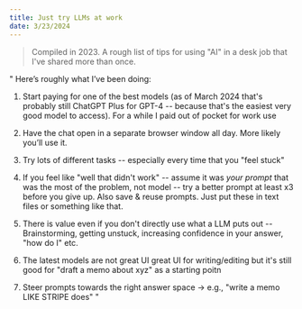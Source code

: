 ```yaml
---
title: Just try LLMs at work
date: 3/23/2024
---
```

> Compiled in 2023. A rough list of tips for using "AI" in a desk job that I've shared more than once. 

"
Here’s roughly what I’ve been doing: 

1. Start paying for one of the best models (as of March 2024 that's probably still ChatGPT Plus for GPT-4 -- because that's the easiest very good model to access). For a while I paid out of pocket for work use
   
2. Have the chat open in a separate browser window all day. More likely you’ll use it. 

3. Try lots of different tasks -- especially every time that you "feel stuck"

4. If you feel like "well that didn't work" -- assume it was *your prompt* that was the most of the problem, not model -- try a better prompt at least x3 before you give up. Also save & reuse prompts. Just put these in text files or something like that. 

5. There is value even if you don't directly use what a LLM puts out -- Brainstorming, getting unstuck, increasing confidence in your answer, "how do I" etc. 

6. The latest models are not great UI great UI for writing/editing but it's still good for "draft a memo about xyz" as a starting poitn

7. Steer prompts towards the right answer space -> e.g., "write a memo LIKE STRIPE does"
"